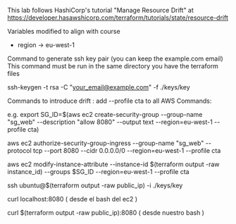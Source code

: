 This lab follows HashiCorp's tutorial "Manage Resource Drift" at
https://developer.hasawshicorp.com/terraform/tutorials/state/resource-drift

Variables modified to align with course
- region -> eu-west-1


Command to generate ssh key pair  (you can keep the example.com email)
This command must be run in the same directory you have the terraform files

ssh-keygen -t rsa -C "your_email@example.com" -f ./keys/key

Commands to introduce drift :   add --profile cta   to all AWS Commands:

e.g.
export SG_ID=$(aws ec2 create-security-group --group-name "sg_web" --description "allow 8080" --output text --region=eu-west-1 --profile cta)

aws ec2 authorize-security-group-ingress --group-name "sg_web" --protocol tcp --port 8080 --cidr 0.0.0.0/0 --region=eu-west-1 --profile cta

aws ec2 modify-instance-attribute --instance-id $(terraform output -raw instance_id) --groups $SG_ID --region=eu-west-1 --profile cta

ssh ubuntu@$(terraform output -raw public_ip) -i ./keys/key

curl localhost:8080 ( desde el bash del ec2 )

curl $(terraform output -raw public_ip):8080 ( desde nuestro bash )